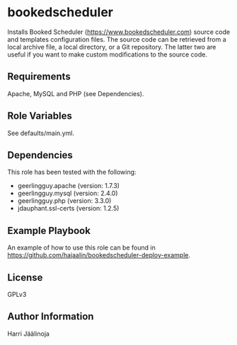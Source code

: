 bookedscheduler
=========

Installs Booked Scheduler (https://www.bookedscheduler.com) source code and templates configuration files. The source code can be retrieved from a local archive file, a local directory, or a Git repository. The latter two are useful if you want to make custom modifications to the source code.

Requirements
------------

Apache, MySQL and PHP (see Dependencies).

Role Variables
--------------

See defaults/main.yml.

Dependencies
------------
This role has been tested with the following:
- geerlingguy.apache (version: 1.7.3)
- geerlingguy.mysql (version: 2.4.0)
- geerlingguy.php (version: 3.3.0)
- jdauphant.ssl-certs (version: 1.2.5)



Example Playbook
----------------

An example of how to use this role can be found in https://github.com/hajaalin/bookedscheduler-deploy-example.

License
-------

GPLv3

Author Information
------------------

Harri Jäälinoja
